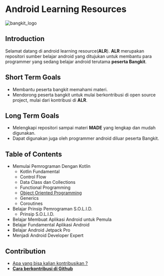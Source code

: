 # Android Learning Resources 
![bangkit_logo](https://www.dicoding.com/img/bangkit/logo.svg)

## Introduction
Selamat datang di android learning resource(**ALR**). **ALR** merupakan repositori sumber belajar android yang ditujukan untuk membantu para programmer yang sedang belajar android terutama **peserta Bangkit**.

## Short Term Goals
* Membantu peserta bangkit memahami materi. 
* Mendorong peserta bangkit untuk mulai berkontribusi di open source project, mulai dari kontribusi di **ALR**.

## Long Term Goals
* Melengkapi repositori sampai materi **MADE** yang lengkap dan mudah digunakan.
* Dapat digunakan juga oleh programmer android diluar peserta Bangkit.

## Table of Contents

* Memulai Pemrograman Dengan Kotlin
  * Kotlin Fundamental
  * Control Flow
  * Data Class dan Collections
  * Functional Programming
  * [Object Oriented Programming](https://github.com/aransafp/android-learning-resource/blob/main/Memulai%20Pemrograman%20Dengan%20Kotlin/OOP.md)
  * Generics
  * Coroutines
* Belajar Prinsip Pemrograman S.O.L.I.D.
  * Prinsip S.O.L.I.D.
* Belajar Membuat Aplikasi Android untuk Pemula
* Belajar Fundamental Aplikasi Android
* Belajar Android Jetpack Pro
* Menjadi Android Developer Expert

## Contribution

* [Apa yang bisa kalian kontribusikan ?](https://github.com/aransafp/android-learning-resource/blob/main/CONTRIBUTING.md)
* [**Cara berkontribusi di Github**](https://www.petanikode.com/github-workflow/)